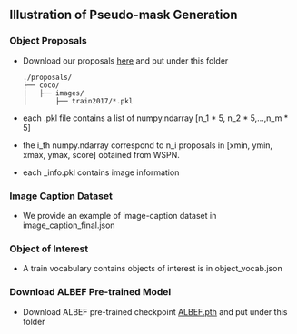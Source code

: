 ## Illustration of Pseudo-mask Generation

### Object Proposals

* Download our proposals [here](https://drive.google.com/drive/folders/13-4Ct538mV_tCkK0mADHOviYr0-vBdf0?usp=sharing) and put under this folder

    ```
    ./proposals/
    ├── coco/
    |   ├── images/
    │       ├── train2017/*.pkl
    ```

* each .pkl file contains a list of numpy.ndarray [n_1 * 5, n_2 * 5,...,n_m * 5]

* the i_th numpy.ndarray correspond to n_i proposals in [xmin, ymin, xmax, ymax, score] obtained from WSPN.
* each _info.pkl contains image information

### Image Caption Dataset

* We provide an example of image-caption dataset in image_caption_final.json

### Object of Interest

* A train vocabulary contains objects of interest is in object_vocab.json

### Download ALBEF Pre-trained Model

* Download ALBEF pre-trained checkpoint [ALBEF.pth](https://github.com/salesforce/ALBEF#download) and put under this folder
